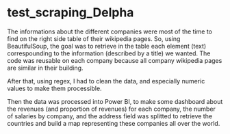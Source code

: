 # test_scraping_Delpha
The informations about the different companies were most of the time to find on the right side table of their wikipedia pages.
So, using BeautifulSoup, the goal was to retrieve in the table each element (text) correspounding to the information (described by a title) we wanted.
The code was reusable on each company because all company wikipedia pages are similar in their building.

After that, using regex, I had to clean the data, and especially numeric values to make them processible.

Then the data was processed into Power BI, to make some dashboard about the revenues (and proportion of revenues) for each company, the number of salaries by company, and the address field was splitted to retrieve the countries and build a map representing these companies all over the world.
